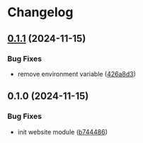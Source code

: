# Changelog

## [0.1.1](https://github.com/burib/terraform-aws-website-module/compare/v0.1.0...v0.1.1) (2024-11-15)


### Bug Fixes

* remove environment variable ([426a8d3](https://github.com/burib/terraform-aws-website-module/commit/426a8d3e591540c7974da9839b2873d902b663a7))

## 0.1.0 (2024-11-15)


### Bug Fixes

* init website module ([b744486](https://github.com/burib/terraform-aws-website-module/commit/b744486aa64e189eb6d3ad8587be241c14646e2f))
